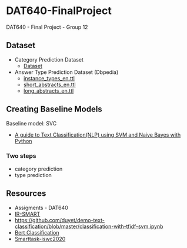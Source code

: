 # DAT640-FinalProject
DAT640 - Final Project - Group 12

## Dataset
- Category Prediction Dataset
    - [Dataset](https://github.com/smart-task/smart-dataset)
- Answer Type Prediction Dataset (Dbpedia)
    - [instance_types_en.ttl](http://downloads.dbpedia.org/2016-10/core/instance_types_en.ttl.bz2)
    - [short_abstracts_en.ttl](http://downloads.dbpedia.org/2016-10/core/short_abstracts_en.ttl.bz2)
    - [long_abstracts_en.ttl](http://downloads.dbpedia.org/2016-10/core/long_abstracts_en.ttl.bz2)

## Creating Baseline Models

Baseline model: SVC
- [A guide to Text Classification(NLP) using SVM and Naive Bayes with Python](https://medium.com/@bedigunjit/simple-guide-to-text-classification-nlp-using-svm-and-naive-bayes-with-python-421db3a72d34)

### Two steps
- category prediction
- type prediction


## Resources
- Assigments - DAT640
- [IR-SMART](https://github.com/BerntA/IR-SMART)
- https://github.com/duyet/demo-text-classification/blob/master/classification-with-tfidf-svm.ipynb
- [Bert Classification](https://soumilshah1995.blogspot.com/2021/04/using-bert-with-scikit-learn-to-do-text.html)
- [Smarttask-iswc2020](https://github.com/rcelebi/iswc2020-smarttask/blob/master/notebooks/TFIDF_type_pred_dbpedia_frequent_type.ipynb)

